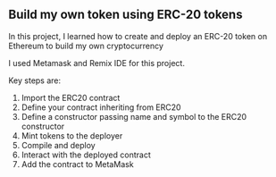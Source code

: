 ## Build my own token using ERC-20 tokens

In this project, I learned how to create and deploy an ERC-20 token on Ethereum to build my own cryptocurrency

I used Metamask and Remix IDE for this project.

Key steps are:
1. Import the ERC20 contract
2. Define your contract inheriting from ERC20
3. Define a constructor passing name and symbol to the ERC20 constructor
4. Mint tokens to the deployer
5. Compile and deploy
6. Interact with the deployed contract
7. Add the contract to MetaMask